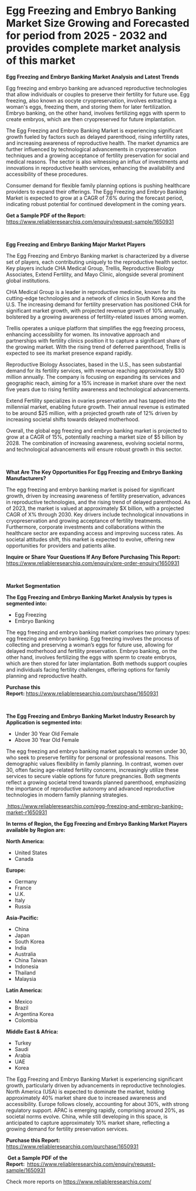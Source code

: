 <p><h1>Egg Freezing and Embryo Banking Market Size Growing and Forecasted for period from 2025 - 2032 and provides complete market analysis of this market</h1></p><p><strong>Egg Freezing and Embryo Banking Market Analysis and Latest Trends</strong></p>
<p><p>Egg freezing and embryo banking are advanced reproductive technologies that allow individuals or couples to preserve their fertility for future use. Egg freezing, also known as oocyte cryopreservation, involves extracting a woman's eggs, freezing them, and storing them for later fertilization. Embryo banking, on the other hand, involves fertilizing eggs with sperm to create embryos, which are then cryopreserved for future implantation.</p><p>The Egg Freezing and Embryo Banking Market is experiencing significant growth fueled by factors such as delayed parenthood, rising infertility rates, and increasing awareness of reproductive health. The market dynamics are further influenced by technological advancements in cryopreservation techniques and a growing acceptance of fertility preservation for social and medical reasons. The sector is also witnessing an influx of investments and innovations in reproductive health services, enhancing the availability and accessibility of these procedures.</p><p>Consumer demand for flexible family planning options is pushing healthcare providers to expand their offerings. The Egg Freezing and Embryo Banking Market is expected to grow at a CAGR of 7.6% during the forecast period, indicating robust potential for continued development in the coming years.</p></p>
<p><strong>Get a Sample PDF of the Report:&nbsp;</strong> <a href="https://www.reliableresearchiq.com/enquiry/request-sample/1650931?utm_campaign=2285&utm_medium=2&utm_source=Github&utm_content=ia&utm_term=23032025&utm_id=egg-freezing-and-embryo-banking">https://www.reliableresearchiq.com/enquiry/request-sample/1650931</a></p>
<p>&nbsp;</p>
<p><strong>Egg Freezing and Embryo Banking Major Market Players</strong></p>
<p><p>The Egg Freezing and Embryo Banking market is characterized by a diverse set of players, each contributing uniquely to the reproductive health sector. Key players include CHA Medical Group, Trellis, Reproductive Biology Associates, Extend Fertility, and Mayo Clinic, alongside several prominent global institutions.</p><p>CHA Medical Group is a leader in reproductive medicine, known for its cutting-edge technologies and a network of clinics in South Korea and the U.S. The increasing demand for fertility preservation has positioned CHA for significant market growth, with projected revenue growth of 10% annually, bolstered by a growing awareness of fertility-related issues among women.</p><p>Trellis operates a unique platform that simplifies the egg freezing process, enhancing accessibility for women. Its innovative approach and partnerships with fertility clinics position it to capture a significant share of the growing market. With the rising trend of deferred parenthood, Trellis is expected to see its market presence expand rapidly.</p><p>Reproductive Biology Associates, based in the U.S., has seen substantial demand for its fertility services, with revenue reaching approximately $30 million annually. The company is focusing on expanding its services and geographic reach, aiming for a 15% increase in market share over the next five years due to rising fertility awareness and technological advancements.</p><p>Extend Fertility specializes in ovaries preservation and has tapped into the millennial market, enabling future growth. Their annual revenue is estimated to be around $25 million, with a projected growth rate of 12% driven by increasing societal shifts towards delayed motherhood.</p><p>Overall, the global egg freezing and embryo banking market is projected to grow at a CAGR of 15%, potentially reaching a market size of $5 billion by 2028. The combination of increasing awareness, evolving societal norms, and technological advancements will ensure robust growth in this sector.</p></p>
<p>&nbsp;</p>
<p><strong>What Are The Key Opportunities For Egg Freezing and Embryo Banking Manufacturers?</strong></p>
<p><p>The egg freezing and embryo banking market is poised for significant growth, driven by increasing awareness of fertility preservation, advances in reproductive technologies, and the rising trend of delayed parenthood. As of 2023, the market is valued at approximately $X billion, with a projected CAGR of X% through 2030. Key drivers include technological innovations in cryopreservation and growing acceptance of fertility treatments. Furthermore, corporate investments and collaborations within the healthcare sector are expanding access and improving success rates. As societal attitudes shift, this market is expected to evolve, offering new opportunities for providers and patients alike.</p></p>
<p><strong>Inquire or Share Your Questions If Any Before Purchasing This Report:</strong> <a href="https://www.reliableresearchiq.com/enquiry/pre-order-enquiry/1650931?utm_campaign=2285&utm_medium=2&utm_source=Github&utm_content=ia&utm_term=23032025&utm_id=egg-freezing-and-embryo-banking">https://www.reliableresearchiq.com/enquiry/pre-order-enquiry/1650931</a></p>
<p>&nbsp;</p>
<p><strong>Market Segmentation</strong></p>
<p><strong>The Egg Freezing and Embryo Banking Market Analysis by types is segmented into:</strong></p>
<p><ul><li>Egg Freezing</li><li>Embryo Banking</li></ul></p>
<p><p>The egg freezing and embryo banking market comprises two primary types: egg freezing and embryo banking. Egg freezing involves the process of collecting and preserving a woman’s eggs for future use, allowing for delayed motherhood and fertility preservation. Embryo banking, on the other hand, involves fertilizing the eggs with sperm to create embryos, which are then stored for later implantation. Both methods support couples and individuals facing fertility challenges, offering options for family planning and reproductive health.</p></p>
<p><strong>Purchase this Report:&nbsp;</strong><a href="https://www.reliableresearchiq.com/purchase/1650931?utm_campaign=2285&utm_medium=2&utm_source=Github&utm_content=ia&utm_term=23032025&utm_id=egg-freezing-and-embryo-banking">https://www.reliableresearchiq.com/purchase/1650931</a></p>
<p>&nbsp;</p>
<p><strong>The Egg Freezing and Embryo Banking Market Industry Research by Application is segmented into:</strong></p>
<p><ul><li>Under 30 Year Old Female</li><li>Above 30 Year Old Female</li></ul></p>
<p><p>The egg freezing and embryo banking market appeals to women under 30, who seek to preserve fertility for personal or professional reasons. This demographic values flexibility in family planning. In contrast, women over 30, often facing age-related fertility concerns, increasingly utilize these services to secure viable options for future pregnancies. Both segments reflect a growing societal trend towards planned parenthood, emphasizing the importance of reproductive autonomy and advanced reproductive technologies in modern family planning strategies.</p></p>
<p><a href="https://www.reliableresearchiq.com/egg-freezing-and-embryo-banking-market-r1650931?utm_campaign=2285&utm_medium=2&utm_source=Github&utm_content=ia&utm_term=23032025&utm_id=egg-freezing-and-embryo-banking">&nbsp;https://www.reliableresearchiq.com/egg-freezing-and-embryo-banking-market-r1650931</a></p>
<p><strong>In terms of Region, the Egg Freezing and Embryo Banking Market Players available by Region are:</strong></p>
<p>
    <p> <strong> North America: </strong>
        <ul>
            <li>United States</li>
            <li>Canada</li>
        </ul>
        </p> 
    <p> <strong> Europe: </strong>
        <ul>
            <li>Germany</li>
            <li>France</li>
            <li>U.K.</li>
            <li>Italy</li>
            <li>Russia</li>
        </ul>
        </p> 
    <p> <strong> Asia-Pacific: </strong>
        <ul>
            <li>China</li>
            <li>Japan</li>
            <li>South Korea</li>
            <li>India</li>
            <li>Australia</li>
            <li>China Taiwan</li>
            <li>Indonesia</li>
            <li>Thailand</li>
            <li>Malaysia</li>
        </ul>
        </p> 
    <p> <strong> Latin America: </strong>
        <ul>
            <li>Mexico</li>
            <li>Brazil</li>
            <li>Argentina Korea</li>
            <li>Colombia</li>
        </ul>
        </p> 
    <p> <strong> Middle East & Africa: </strong>
        <ul>
            <li>Turkey</li>
            <li>Saudi</li>
            <li>Arabia</li>
            <li>UAE</li>
            <li>Korea</li>
        </ul>
    </p>
    </p>
<p><p>The Egg Freezing and Embryo Banking Market is experiencing significant growth, particularly driven by advancements in reproductive technologies. North America (USA) is expected to dominate the market, holding approximately 40% market share due to increased awareness and accessibility. Europe follows closely, accounting for about 30%, with strong regulatory support. APAC is emerging rapidly, comprising around 20%, as societal norms evolve. China, while still developing in this space, is anticipated to capture approximately 10% market share, reflecting a growing demand for fertility preservation services.</p></p>
<p><strong>Purchase this Report: </strong><a href="https://www.reliableresearchiq.com/purchase/1650931?utm_campaign=2285&utm_medium=2&utm_source=Github&utm_content=ia&utm_term=23032025&utm_id=egg-freezing-and-embryo-banking">https://www.reliableresearchiq.com/purchase/1650931</a></p>
<p>&nbsp;<strong>Get a Sample PDF of the Report:&nbsp;&nbsp;</strong><a href="https://www.reliableresearchiq.com/enquiry/request-sample/1650931?utm_campaign=2285&utm_medium=2&utm_source=Github&utm_content=ia&utm_term=23032025&utm_id=egg-freezing-and-embryo-banking">https://www.reliableresearchiq.com/enquiry/request-sample/1650931</a></p>
<p><strong></strong></p>
<p>Check more reports on <a href="https://www.reliableresearchiq.com/?utm_campaign=2285&utm_medium=2&utm_source=Github&utm_content=ia&utm_term=23032025&utm_id=egg-freezing-and-embryo-banking">https://www.reliableresearchiq.com/</a></p>